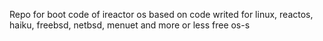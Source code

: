 Repo for boot code of ireactor os
based on code writed for linux, reactos, haiku, freebsd, netbsd, menuet and more or less free os-s
